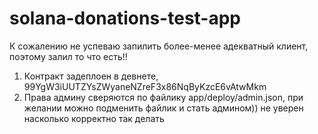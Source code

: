 # solana-donations-test-app

К сожалению не успеваю запилить более-менее адекватный клиент, поэтому залил то что есть!!

1. Контракт задеплоен в девнете, 99YgW3iUUTZYsZWyaneNZreF3x86NqByKzcE6vAtwMkm
2. Права админу сверяются по файлику app/deploy/admin.json, при желании можно подменить файлик и стать админом)) не уверен насколько корректно так делать
